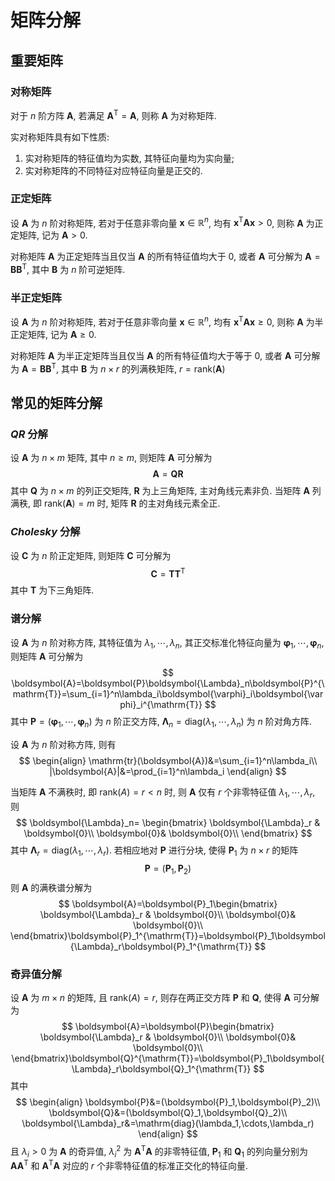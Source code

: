 # 矩阵分解

## 重要矩阵

### 对称矩阵

对于 $n$ 阶方阵 $\boldsymbol{A}$, 若满足 $\boldsymbol{A}^{\mathrm{T}}=\boldsymbol{A}$, 则称 $\boldsymbol{A}$ 为对称矩阵.

实对称矩阵具有如下性质:

1. 实对称矩阵的特征值均为实数, 其特征向量均为实向量;
2. 实对称矩阵的不同特征对应特征向量是正交的.

### 正定矩阵

设 $\boldsymbol{A}$ 为 $n$ 阶对称矩阵, 若对于任意非零向量 $\boldsymbol{x}\in\mathbb{R}^n$, 均有 $\boldsymbol{x}^{\mathrm{T}}\boldsymbol{A}\boldsymbol{x}>0$, 则称 $\boldsymbol{A}$ 为正定矩阵, 记为 $\boldsymbol{A}>0$.

对称矩阵 $\boldsymbol{A}$ 为正定矩阵当且仅当 $\boldsymbol{A}$ 的所有特征值均大于 $0$, 或者 $\boldsymbol{A}$ 可分解为 $\boldsymbol{A}=\boldsymbol{B}\boldsymbol{B}^{\mathrm{T}}$, 其中 $\boldsymbol{B}$ 为 $n$ 阶可逆矩阵.

### 半正定矩阵

设 $\boldsymbol{A}$ 为 $n$ 阶对称矩阵, 若对于任意非零向量 $\boldsymbol{x}\in\mathbb{R}^n$, 均有 $\boldsymbol{x}^{\mathrm{T}}\boldsymbol{A}\boldsymbol{x}\ge0$, 则称 $\boldsymbol{A}$ 为半正定矩阵, 记为 $\boldsymbol{A}\ge0$.

对称矩阵 $\boldsymbol{A}$ 为半正定矩阵当且仅当 $\boldsymbol{A}$ 的所有特征值均大于等于 $0$, 或者 $\boldsymbol{A}$ 可分解为 $\boldsymbol{A}=\boldsymbol{B}\boldsymbol{B}^{\mathrm{T}}$, 其中 $\boldsymbol{B}$ 为 $n\times r$ 的列满秩矩阵, $r=\mathrm{rank}(\boldsymbol{A})$

## 常见的矩阵分解

### $QR$ 分解

设 $\boldsymbol{A}$ 为 $n\times m$ 矩阵, 其中 $n\ge m$, 则矩阵 $\boldsymbol{A}$ 可分解为
$$
\boldsymbol{A}=\boldsymbol{Q}\boldsymbol{R}
$$
其中 $\boldsymbol{Q}$ 为 $n\times m$ 的列正交矩阵, $\boldsymbol{R}$ 为上三角矩阵, 主对角线元素非负. 当矩阵 $\boldsymbol{A}$ 列满秩, 即 $\mathrm{rank}(\boldsymbol{A})=m$ 时, 矩阵 $\boldsymbol{R}$ 的主对角线元素全正.

### $Cholesky$ 分解

设 $\boldsymbol{C}$ 为 $n$ 阶正定矩阵, 则矩阵 $\boldsymbol{C}$ 可分解为
$$
\boldsymbol{C}=\boldsymbol{T}\boldsymbol{T}^{\mathrm{T}}
$$
其中 $\boldsymbol{T}$ 为下三角矩阵.

### 谱分解

设 $\boldsymbol{A}$ 为 $n$ 阶对称方阵, 其特征值为 $\lambda_1,\cdots,\lambda_n$, 其正交标准化特征向量为 $\boldsymbol{\varphi}_1,\cdots,\boldsymbol{\varphi}_n$, 则矩阵 $\boldsymbol{A}$ 可分解为
$$
\boldsymbol{A}=\boldsymbol{P}\boldsymbol{\Lambda}_n\boldsymbol{P}^{\mathrm{T}}=\sum_{i=1}^n\lambda_i\boldsymbol{\varphi}_i\boldsymbol{\varphi}_i^{\mathrm{T}}
$$
其中 $\boldsymbol{P}=(\boldsymbol{\varphi}_1,\cdots,\boldsymbol{\varphi}_n)$ 为 $n$ 阶正交方阵, $\boldsymbol{\Lambda}_n=\mathrm{diag}(\lambda_1,\cdots,\lambda_n)$ 为 $n$ 阶对角方阵.

设 $\boldsymbol{A}$ 为 $n$ 阶对称方阵, 则有
$$
\begin{align}
\mathrm{tr}(\boldsymbol{A})&=\sum_{i=1}^n\lambda_i\\
|\boldsymbol{A}|&=\prod_{i=1}^n\lambda_i
\end{align}
$$

当矩阵 $\boldsymbol{A}$ 不满秩时, 即 $\mathrm{rank}(A)=r<n$ 时, 则 $\boldsymbol{A}$ 仅有 $r$ 个非零特征值 $\lambda_1,\cdots,\lambda_r$, 则
$$
\boldsymbol{\Lambda}_n=
\begin{bmatrix}
\boldsymbol{\Lambda}_r & \boldsymbol{0}\\
\boldsymbol{0}& \boldsymbol{0}\\
\end{bmatrix}
$$
其中 $\boldsymbol{\Lambda}_r=\mathrm{diag}(\lambda_1,\cdots,\lambda_r)$. 若相应地对 $\boldsymbol{P}$ 进行分块, 使得 $\boldsymbol{P}_1$ 为 $n\times r$ 的矩阵
$$
\boldsymbol{P}=(\boldsymbol{P}_1,\boldsymbol{P}_2)
$$
则 $\boldsymbol{A}$ 的满秩谱分解为
$$
\boldsymbol{A}=\boldsymbol{P}_1\begin{bmatrix}
\boldsymbol{\Lambda}_r & \boldsymbol{0}\\
\boldsymbol{0}& \boldsymbol{0}\\
\end{bmatrix}\boldsymbol{P}_1^{\mathrm{T}}=\boldsymbol{P}_1\boldsymbol{\Lambda}_r\boldsymbol{P}_1^{\mathrm{T}}
$$

### 奇异值分解

设 $\boldsymbol{A}$ 为 $m\times n$ 的矩阵, 且 $\mathrm{rank}(A)=r$, 则存在两正交方阵 $\boldsymbol{P}$ 和 $\boldsymbol{Q}$, 使得 $\boldsymbol{A}$ 可分解为
$$
\boldsymbol{A}=\boldsymbol{P}\begin{bmatrix}
\boldsymbol{\Lambda}_r & \boldsymbol{0}\\
\boldsymbol{0}& \boldsymbol{0}\\
\end{bmatrix}\boldsymbol{Q}^{\mathrm{T}}=\boldsymbol{P}_1\boldsymbol{\Lambda}_r\boldsymbol{Q}_1^{\mathrm{T}}
$$
其中
$$
\begin{align}
\boldsymbol{P}&=(\boldsymbol{P}_1,\boldsymbol{P}_2)\\
\boldsymbol{Q}&=(\boldsymbol{Q}_1,\boldsymbol{Q}_2)\\
\boldsymbol{\Lambda}_r&=\mathrm{diag}(\lambda_1,\cdots,\lambda_r)
\end{align}
$$
且 $\lambda_i>0$ 为 $\boldsymbol{A}$ 的奇异值, $\lambda_i^2$ 为 $\boldsymbol{A}^{\mathrm{T}}\boldsymbol{A}$ 的非零特征值, $\boldsymbol{P}_1$ 和 $\boldsymbol{Q}_1$ 的列向量分别为 $\boldsymbol{A}\boldsymbol{A}^{\mathrm{T}}$ 和 $\boldsymbol{A}^{\mathrm{T}}\boldsymbol{A}$ 对应的 $r$ 个非零特征值的标准正交化的特征向量.